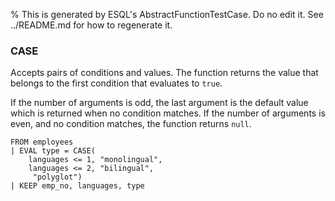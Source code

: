 % This is generated by ESQL's AbstractFunctionTestCase. Do no edit it. See ../README.md for how to regenerate it.

### CASE
Accepts pairs of conditions and values. The function returns the value that
belongs to the first condition that evaluates to `true`.

If the number of arguments is odd, the last argument is the default value which
is returned when no condition matches. If the number of arguments is even, and
no condition matches, the function returns `null`.

```esql
FROM employees
| EVAL type = CASE(
    languages <= 1, "monolingual",
    languages <= 2, "bilingual",
     "polyglot")
| KEEP emp_no, languages, type
```
